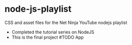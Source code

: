 # node-js-playlist
CSS and asset files for the Net Ninja YouTube nodejs playlist

* Completed the tutorial series on NodeJS
* This is the final project 
#TODO App


